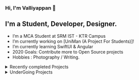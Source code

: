 ### Hi, I'm Valliyappan 👋

## I'm a Student, Developer, Designer.

- I’m a MCA Student at SRM IST - KTR Campus
- I’m currently working on [UniMan (A Project For Students)]!
- I’m currently learning SwiftUI & Angular
- 2020 Goals: Contribute more to Open Source projects
- Hobbies : Photography / Writing.
<details>
  <summary> Recently completed Projects</summary>
<!--START_SECTION:activity-->
<!-- 1. [My Resume(CV) Website](https://github.com/varksh05/valliyappan-portfolio) -->

2. [TechUtsav7.0 (SRM College Event Site created using Angular, Firebase)](https://github.com/varksh05/techutsav)

3. [Shine and Sparkle (E-commerce Appliction created using Flask, SQL Lite)](https://github.com/varksh05/shine-and-sparkle)

4. [Date Aithmetic Algorithm](https://github.com/varksh05/DateArithmetic)
<!--END_SECTION:activity-->
</details>

<details>
  <summary> UnderGoing Projects</summary>
<!--START_SECTION:activity-->
<!-- 1. [UniMan (A Platform for Students to Manage Placements and check Attendence, Test Performance, etc..)](https://github.com/varksh05/UniMan) -->

2. [MpWeb (Photography Website)](https://github.com/varksh05/mpWeb)
<!--END_SECTION:activity-->
</details>

[twitter]: https://twitter.com/iamValliyappan
[facebook]: https://www.facebook.com/valliyappan05
[instagram]: https://www.instagram.com/valliyappan_05/
[linkedin]: https://www.linkedin.com/in/valliyappan-s-542428a2/
